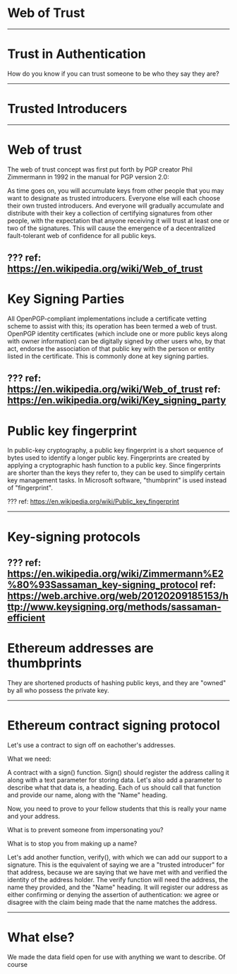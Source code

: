 # Web of Trust

---
# Trust in Authentication

How do you know if you can trust someone to be who they say they are?

---
# Trusted Introducers

---
# Web of trust

The web of trust concept was first put forth by PGP creator Phil Zimmermann in 1992 in the manual for PGP version 2.0:

As time goes on, you will accumulate keys from other people that you may want to designate as trusted introducers. Everyone else will each choose their own trusted introducers. And everyone will gradually accumulate and distribute with their key a collection of certifying signatures from other people, with the expectation that anyone receiving it will trust at least one or two of the signatures. This will cause the emergence of a decentralized fault-tolerant web of confidence for all public keys. 

???
ref: https://en.wikipedia.org/wiki/Web_of_trust
---
# Key Signing Parties

All OpenPGP-compliant implementations include a certificate vetting scheme to assist with this; its operation has been termed a web of trust. OpenPGP identity certificates (which include one or more public keys along with owner information) can be digitally signed by other users who, by that act, endorse the association of that public key with the person or entity listed in the certificate. This is commonly done at key signing parties. 

???
ref: https://en.wikipedia.org/wiki/Web_of_trust
ref: https://en.wikipedia.org/wiki/Key_signing_party
---
# Public key fingerprint

In public-key cryptography, a public key fingerprint is a short sequence of bytes used to identify a longer public key. Fingerprints are created by applying a cryptographic hash function to a public key. Since fingerprints are shorter than the keys they refer to, they can be used to simplify certain key management tasks. In Microsoft software, "thumbprint" is used instead of "fingerprint". 

???
ref: https://en.wikipedia.org/wiki/Public_key_fingerprint

---
# Key-signing protocols

???
ref: https://en.wikipedia.org/wiki/Zimmermann%E2%80%93Sassaman_key-signing_protocol
ref: https://web.archive.org/web/20120209185153/http://www.keysigning.org/methods/sassaman-efficient
---
# Ethereum addresses are thumbprints

They are shortened products of hashing public keys, and they are "owned" by all who possess the private key.

---
# Ethereum contract signing protocol

Let's use a contract to sign off on eachother's addresses.

What we need:

A contract with a sign() function. Sign() should register the address calling it along with a text parameter for storing data. Let's also add a parameter to describe what that data is, a heading.
Each of us should call that function and provide our name, along with the "Name" heading.

Now, you need to prove to your fellow students that this is really your name and your address.

What is to prevent someone from impersonating you?

What is to stop you from making up a name?

Let's add another function, verify(), with which we can add our support to a signature. This is the equivalent of saying we are a "trusted introducer" for that address, because we are saying that we have met with and verified the identity of the address holder. The verify function will need the address, the name they provided, and the "Name" heading. It will register our address as either confirming or denying the assertion of authentication: we agree or disagree with the claim being made
that the name matches the address. 

---
# What else?

We made the data field open for use with anything we want to describe. Of course
